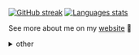 [![GitHub streak](https://streak-stats.demolab.com?user=ilyhalight&theme=dark&hide_border=true)](https://github.com/ilyhalight)
[![Languages stats](https://stats-cards.toil.cc/v1/top-langs/wakatime?username=Toil)](https://github.com/ilyhalight)

See more about me on my [website](https://toil.cc) 🌴

<details>
<summary>other</summary>
<p>Maybe i add more useful info to this block later</p>
<details>
<summary>Github Stats as trophies</summary>
<img src="https://github-profile-trophy.vercel.app/?username=ilyhalight&column=7&margin-w=15&margin-h=15&theme=onedark&no-bg=true&no-frame=true" alt="Trophies">
</details>

<img src="https://github-readme-stats.vercel.app/api?username=ilyhalight&show_icons=true&theme=synthwave&title_color=Что&count_private=true" alt="Total stats">
</details>
